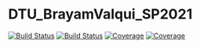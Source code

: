 # DTU_BrayamValqui_SP2021

[![Build Status](https://travis-ci.com/bdvalqui/DTU_BrayamValqui_SP2021.jl.svg?branch=master)](https://travis-ci.com/bdvalqui/DTU_BrayamValqui_SP2021.jl)
[![Build Status](https://ci.appveyor.com/api/projects/status/github/bdvalqui/DTU_BrayamValqui_SP2021.jl?svg=true)](https://ci.appveyor.com/project/bdvalqui/DTU_BrayamValqui_SP2021-jl)
[![Coverage](https://codecov.io/gh/bdvalqui/DTU_BrayamValqui_SP2021.jl/branch/master/graph/badge.svg)](https://codecov.io/gh/bdvalqui/DTU_BrayamValqui_SP2021.jl)
[![Coverage](https://coveralls.io/repos/github/bdvalqui/DTU_BrayamValqui_SP2021.jl/badge.svg?branch=master)](https://coveralls.io/github/bdvalqui/DTU_BrayamValqui_SP2021.jl?branch=master)
